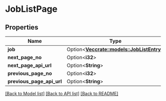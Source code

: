 # JobListPage

## Properties

Name | Type | Description | Notes
------------ | ------------- | ------------- | -------------
**job** | Option<[**Vec<crate::models::JobListEntry>**](JobListEntry.md)> |  | [optional]
**next_page_no** | Option<**i32**> |  | [optional]
**next_page_api_url** | Option<**String**> |  | [optional]
**previous_page_no** | Option<**i32**> |  | [optional]
**previous_page_api_url** | Option<**String**> |  | [optional]

[[Back to Model list]](../README.md#documentation-for-models) [[Back to API list]](../README.md#documentation-for-api-endpoints) [[Back to README]](../README.md)


